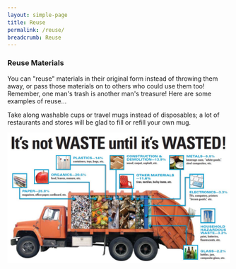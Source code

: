 ```yaml
---
layout: simple-page
title: Reuse
permalink: /reuse/
breadcrumb: Reuse
---
```


### **Reuse Materials**

You can "reuse" materials in their original form instead of throwing them away, or pass those materials on to others who could use them too! Remember, one man's trash is another man's treasure! Here are some examples of reuse...

Take along washable cups or travel mugs instead of disposables; a lot of restaurants and stores will be glad to fill or refill your own mug.

![zero waste truck](/images/Zero-Waste-Truck.jpg)
